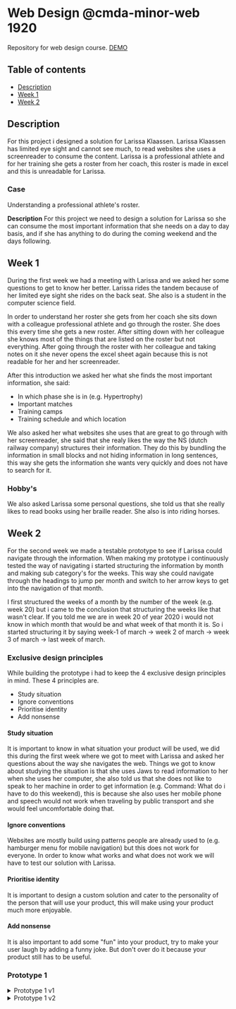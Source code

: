# Web Design @cmda-minor-web 1920
Repository for web design course.
[DEMO](https://mysterious-earth-90737.herokuapp.com/)

## Table of contents
* [Description](#description)
* [Week 1](#week-1)
* [Week 2](#week-2)

## Description
For this project i designed a solution for Larissa Klaassen.
Larissa Klaassen has limited eye sight and cannot see much, to read websites she uses a screenreader to consume the content.
Larissa is a professional athlete and for her training she gets a roster from her coach, this roster is made in excel and this is unreadable for Larissa.

### Case
Understanding a professional athlete's roster.

**Description**
For this project we need to design a solution for Larissa so she can consume the most important information that she needs on a day to day basis, and
if she has anything to do during the coming weekend and the days following.

## Week 1
During the first week we had a meeting with Larissa and we asked her some questions to get to know her better. Larissa rides the tandem
because of her limited eye sight she rides on the back seat. She also is a student in the computer science field.

In order to understand her roster she gets from her coach she sits down with a colleague professional athlete and go through the roster. She does this
every time she gets a new roster. After sitting down with her colleague she knows most of the things that are listed on the roster but not everything.
After going through the roster with her colleague and taking notes on it she never opens the excel sheet again because this is not readable for her and her screenreader.

After this introduction we asked her what she finds the most important information, she said:
* In which phase she is in (e.g. Hypertrophy)
* Important matches
* Training camps
* Training schedule and which location

We also asked her what websites she uses that are great to go through with her screenreader, she said that she realy likes the way the NS (dutch railway company)
structures their information. They do this by bundling the information in small blocks and not hiding information in long sentences, this way she gets the information
she wants very quickly and does not have to search for it.

### Hobby's
We also asked Larissa some personal questions, she told us that she really likes to read books using her braille reader. She also is into riding horses.

## Week 2
For the second week we made a testable prototype to see if Larissa could navigate through the information. When making my prototype i continuously tested the way of navigating
i started structuring the information by month and making sub category's for the weeks. This way she could navigate through the headings to jump per month and switch
to her arrow keys to get into the navigation of that month.

I first structured the weeks of a month by the number of the week (e.g. week 20) but i came to the conclusion that
structuring the weeks like that wasn't clear. If you told me we are in week 20 of year 2020 i would not know in which month that would be and what week of that month it is.
So i started structuring it by saying week-1 of march -> week 2 of march -> week 3 of march -> last week of march.

### Exclusive design principles
While building the prototype i had to keep the 4 exclusive design principles in mind.
These 4 principles are.

* Study situation
* Ignore conventions
* Prioritise identity
* Add nonsense

#### Study situation
It is important to know in what situation your product will be used, we did this during the first week where we got to meet with Larissa and asked her questions about the way she
navigates the web. Things we got to know about studying the situation is that she uses Jaws to read information to her when she uses her computer, she also told us that she does not
like to speak to her machine in order to get information (e.g. Command: What do i have to do this weekend), this is because she also uses her mobile phone and speech would not work
when traveling by public transport and she would feel uncomfortable doing that.

#### Ignore conventions
Websites are mostly build using patterns people are already used to (e.g. hamburger menu for mobile navigation) but this does not work for everyone. In order to know what works
and what does not work we will have to test our solution with Larissa.

#### Prioritise identity
It is important to design a custom solution and cater to the personality of the person that will use your product, this will make using your product much more enjoyable.

#### Add nonsense
It is also important to add some "fun" into your product, try to make your user laugh by adding a funny joke. But don't over do it because your product still has to be useful.

### Prototype 1
<details>
<summary>Prototype 1 v1</summary>

<img src="./github/images/prototype-1-v1.png">
</details>

<details>
<summary>Prototype 1 v2</summary>

<img src="./github/images/prototype-1-v2.png">
</details>
